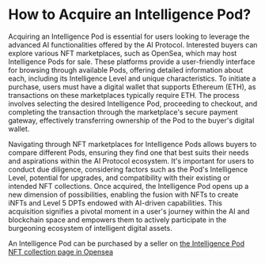 # How to Acquire an Intelligence Pod?

Acquiring an Intelligence Pod is essential for users looking to leverage the advanced AI functionalities offered by the AI Protocol. Interested buyers can explore various NFT marketplaces, such as OpenSea, which may host Intelligence Pods for sale. These platforms provide a user-friendly interface for browsing through available Pods, offering detailed information about each, including its Intelligence Level and unique characteristics. To initiate a purchase, users must have a digital wallet that supports Ethereum (ETH), as transactions on these marketplaces typically require ETH. The process involves selecting the desired Intelligence Pod, proceeding to checkout, and completing the transaction through the marketplace's secure payment gateway, effectively transferring ownership of the Pod to the buyer's digital wallet.

Navigating through NFT marketplaces for Intelligence Pods allows buyers to compare different Pods, ensuring they find one that best suits their needs and aspirations within the AI Protocol ecosystem. It's important for users to conduct due diligence, considering factors such as the Pod's Intelligence Level, potential for upgrades, and compatibility with their existing or intended NFT collections. Once acquired, the Intelligence Pod opens up a new dimension of possibilities, enabling the fusion with NFTs to create iNFTs and Level 5 DPTs endowed with AI-driven capabilities. This acquisition signifies a pivotal moment in a user's journey within the AI and blockchain space and empowers them to actively participate in the burgeoning ecosystem of intelligent digital assets.

An Intelligence Pod can be purchased by a seller on [the Intelligence Pod NFT collection page in Opensea](https://opensea.io/collection/intelligence-pods-by-alethea-ai)